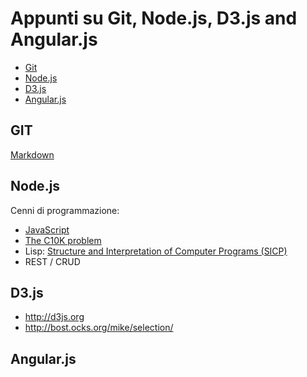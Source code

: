 Appunti su Git, Node.js, D3.js and Angular.js
=============================================

- [Git](#git)
- [Node.js](#nodejs)
- [D3.js](#d3js)
- [Angular.js](#angularjs)

## GIT
[Markdown](http://en.wikipedia.org/wiki/Markdown)

## Node.js
Cenni di programmazione:
 - [JavaScript](http://en.wikipedia.org/wiki/JavaScript)
 - [The C10K problem](http://en.wikipedia.org/wiki/C10k_problem)
 - Lisp: [Structure and Interpretation of Computer Programs (SICP)](http://mitpress.mit.edu/books/structure-and-interpretation-computer-programs)
 - REST / CRUD

## D3.js
- http://d3js.org
- http://bost.ocks.org/mike/selection/

## Angular.js

